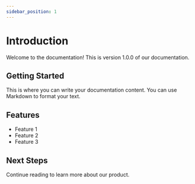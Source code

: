 ```yaml
---
sidebar_position: 1
---
```


# Introduction

Welcome to the documentation! This is version 1.0.0 of our documentation.

## Getting Started

This is where you can write your documentation content. You can use Markdown to format your text.

## Features

- Feature 1
- Feature 2
- Feature 3

## Next Steps

Continue reading to learn more about our product.
